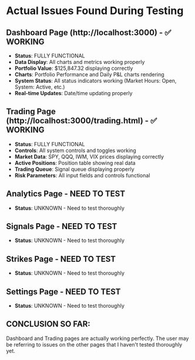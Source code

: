 # Actual Issues Found During Testing

## Dashboard Page (http://localhost:3000) - ✅ WORKING
- **Status**: FULLY FUNCTIONAL
- **Data Display**: All charts and metrics working properly
- **Portfolio Value**: $125,847.32 displaying correctly
- **Charts**: Portfolio Performance and Daily P&L charts rendering
- **System Status**: All status indicators working (Market Hours: Open, System: Active, etc.)
- **Real-time Updates**: Date/time updating properly

## Trading Page (http://localhost:3000/trading.html) - ✅ WORKING  
- **Status**: FULLY FUNCTIONAL
- **Controls**: All system controls and toggles working
- **Market Data**: SPY, QQQ, IWM, VIX prices displaying correctly
- **Active Positions**: Position table showing real data
- **Trading Queue**: Signal queue displaying properly
- **Risk Parameters**: All input fields and controls functional

## Analytics Page - NEED TO TEST
- **Status**: UNKNOWN - Need to test thoroughly

## Signals Page - NEED TO TEST  
- **Status**: UNKNOWN - Need to test thoroughly

## Strikes Page - NEED TO TEST
- **Status**: UNKNOWN - Need to test thoroughly

## Settings Page - NEED TO TEST
- **Status**: UNKNOWN - Need to test thoroughly

## CONCLUSION SO FAR:
Dashboard and Trading pages are actually working perfectly. The user may be referring to issues on the other pages that I haven't tested thoroughly yet.

